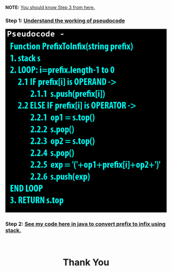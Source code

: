 **NOTE:** [You should know Step 3 from here.](../01.%20Infix%20to%20Postfix)

### **Step 1:** [Understand the working of pseudocode](https://youtu.be/sevlImM3Onc)

![](./pseudocode.png)

### **Step 2:** [See my code here in java to convert prefix to infix using stack.](./PrefixInfix.java)

<br>
<h1 align="Center">Thank You</h1>
